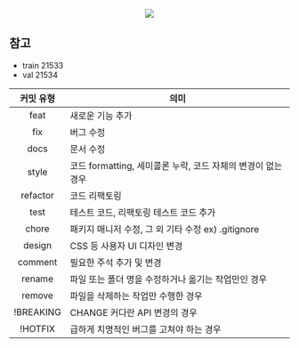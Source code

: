 <p align='center'>
    <img src="https://capsule-render.vercel.app/api?type=waving&color=auto&height=300&section=header&text=경기도자율주행센터%20데이터%20활용%20경진대&fontSize=40&animation=fadeIn&fontAlignY=38&desc=Gyeonggi%20Autonomous%20Driving%20Center%20Data%20Utilization%20Competition&descAlignY=51&descAlign=62"/>
</p>


## 참고
- train 21533
- val 21534

| 커밋 유형 | 의미 |
| :-: | -|
|feat|	새로운 기능 추가|
|fix|	버그 수정|
|docs	|문서 수정|
|style|	코드 formatting, 세미콜론 누락, 코드 자체의 변경이 없는 경우|
|refactor	|코드 리팩토링|
|test|	테스트 코드, 리팩토링 테스트 코드 추가|
|chore|	패키지 매니저 수정, 그 외 기타 수정 ex) .gitignore|
|design|	CSS 등 사용자 UI 디자인 변경|
|comment	|필요한 주석 추가 및 변경|
|rename|	파일 또는 폴더 명을 수정하거나 옮기는 작업만인 경우|
|remove|	파일을 삭제하는 작업만 수행한 경우|
|!BREAKING |CHANGE	커다란 API 변경의 경우|
|!HOTFIX	|급하게 치명적인 버그를 고쳐야 하는 경우|
